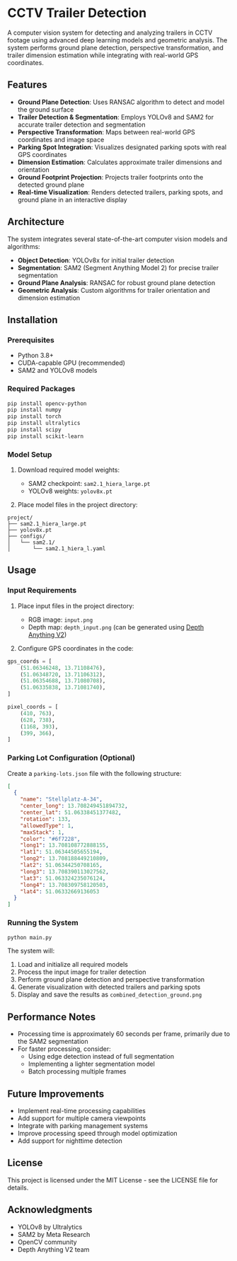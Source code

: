# CCTV Trailer Detection

A computer vision system for detecting and analyzing trailers in CCTV footage using advanced deep learning models and geometric analysis. The system performs ground plane detection, perspective transformation, and trailer dimension estimation while integrating with real-world GPS coordinates.

## Features

- **Ground Plane Detection**: Uses RANSAC algorithm to detect and model the ground surface
- **Trailer Detection & Segmentation**: Employs YOLOv8 and SAM2 for accurate trailer detection and segmentation
- **Perspective Transformation**: Maps between real-world GPS coordinates and image space
- **Parking Spot Integration**: Visualizes designated parking spots with real GPS coordinates
- **Dimension Estimation**: Calculates approximate trailer dimensions and orientation
- **Ground Footprint Projection**: Projects trailer footprints onto the detected ground plane
- **Real-time Visualization**: Renders detected trailers, parking spots, and ground plane in an interactive display

## Architecture

The system integrates several state-of-the-art computer vision models and algorithms:

- **Object Detection**: YOLOv8x for initial trailer detection
- **Segmentation**: SAM2 (Segment Anything Model 2) for precise trailer segmentation
- **Ground Plane Analysis**: RANSAC for robust ground plane detection
- **Geometric Analysis**: Custom algorithms for trailer orientation and dimension estimation

## Installation

### Prerequisites

- Python 3.8+
- CUDA-capable GPU (recommended)
- SAM2 and YOLOv8 models

### Required Packages

```bash
pip install opencv-python
pip install numpy
pip install torch
pip install ultralytics
pip install scipy
pip install scikit-learn
```

### Model Setup

1. Download required model weights:
   - SAM2 checkpoint: `sam2.1_hiera_large.pt`
   - YOLOv8 weights: `yolov8x.pt`

2. Place model files in the project directory:
```
project/
├── sam2.1_hiera_large.pt
├── yolov8x.pt
├── configs/
│   └── sam2.1/
│       └── sam2.1_hiera_l.yaml
```

## Usage

### Input Requirements

1. Place input files in the project directory:
   - RGB image: `input.png`
   - Depth map: `depth_input.png` (can be generated using [Depth Anything V2](https://huggingface.co/spaces/depth-anything/Depth-Anything-V2))

2. Configure GPS coordinates in the code:
```python
gps_coords = [
    (51.06346248, 13.71108476),
    (51.06348720, 13.71106312),
    (51.06354688, 13.71080708),
    (51.06335838, 13.71081740),
]

pixel_coords = [
    (410, 763),
    (628, 738),
    (1168, 393),
    (399, 366),
]
```

### Parking Lot Configuration (Optional)

Create a `parking-lots.json` file with the following structure:
```json
[
  {
    "name": "Stellplatz-A-34",
    "center_long": 13.708249451894732,
    "center_lat": 51.06338451377482,
    "rotation": 133,
    "allowedType": 1,
    "maxStack": 1,
    "color": "#6f7228",
    "long1": 13.708108772888155,
    "lat1": 51.06344505655194,
    "long2": 13.708188449210809,
    "lat2": 51.06344250708165,
    "long3": 13.708390113027562,
    "lat3": 51.063324235076124,
    "long4": 13.708309758120503,
    "lat4": 51.06332669136053
  }
]
```

### Running the System

```python
python main.py
```

The system will:
1. Load and initialize all required models
2. Process the input image for trailer detection
3. Perform ground plane detection and perspective transformation
4. Generate visualization with detected trailers and parking spots
5. Display and save the results as `combined_detection_ground.png`

## Performance Notes

- Processing time is approximately 60 seconds per frame, primarily due to the SAM2 segmentation
- For faster processing, consider:
  - Using edge detection instead of full segmentation
  - Implementing a lighter segmentation model
  - Batch processing multiple frames

## Future Improvements

- Implement real-time processing capabilities
- Add support for multiple camera viewpoints
- Integrate with parking management systems
- Improve processing speed through model optimization
- Add support for nighttime detection

## License

This project is licensed under the MIT License - see the LICENSE file for details.

## Acknowledgments

- YOLOv8 by Ultralytics
- SAM2 by Meta Research
- OpenCV community
- Depth Anything V2 team

